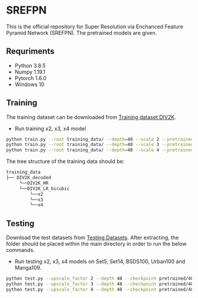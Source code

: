 # SREFPN

This is the official repository for Super Resolution via Enchanced Feature Pyramid Network (SREFPN). The pretrained models are given.

## Requriments

- Python 3.8.5
- Numpy 1.19.1
- Pytorch 1.6.0
- Windows 10

## Training

The training dataset can be downloaded from [Training dataset DIV2K](https://data.vision.ee.ethz.ch/cvl/DIV2K/).
* Run training x2, x3, x4 model
```bash
python train.py --root training_data/ --depth=48 --scale 2 --pretrained pretrained/48/srefpn_x2.pth
python train.py --root training_data/ --depth=48 --scale 3 --pretrained pretrained/48/srefpn_x3.pth
python train.py --root training_data/ --depth=48 --scale 4 --pretrained pretrained/48/srefpn_x4.pth
```
The tree structure of the training data should be:

```bash
training_data
├── DIV2K_decoded
     └──DIV2K_HR
     └──DIV2K_LR_bicubic
         └──x2
         └──x3
         └──x4
```

## Testing

Download the test datasets from [Testing Datasets](https://1drv.ms/u/s!AkqWwiuX5ZbigRDvouGNzxi9LPYG?e=Gjxdus). After extracting, the folder should be placed within the main directory in order to run the below commands.
* Run testing x2, x3, x4 models on Set5, Set14, BSDS100, Urban100 and Manga109.
```bash
python test.py --upscale_factor 2 --depth 48 --checkpoint pretrained/48/srefpn_x2.pth
python test.py --upscale_factor 3 --depth 48 --checkpoint pretrained/48/srefpn_x3.pth
python test.py --upscale_factor 4 --depth 48 --checkpoint pretrained/48/srefpn_x4.pth
```
